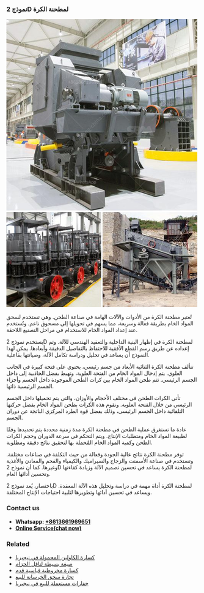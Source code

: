 <h3>نموذج 2D لمطحنة الكرة</h3><img src='1701854407.jpg' alt=''><p>تُعتبر مطحنة الكرة من الأدوات والآلات الهامة في صناعة الطحن. وهي تستخدم لسحق المواد الخام بطريقة فعالة وسريعة، مما يسهم في تحويلها إلى مسحوق ناعم. وتُستخدم عند إعداد المواد الخام للاستخدام في مراحل التصنيع اللاحقة.</p><p>يستخدم نموذج 2D لمطحنة الكرة في إظهار البنية الداخلية والتعقيد الهندسي للآلة. وتم إعداده عن طريق رسم القطع الأفقية للاحتفاظ بالتفاصيل الدقيقة وأبعادها. يمكن لهذا النموذج أن يساعد في تحليل ودراسة تكامل الآلة، وصيانتها بفاعلية.</p><p>تتألف مطحنة الكرة الثنائية الأبعاد من جسم رئيسي، يحتوي على فتحة كبيرة في الجانب العلوي. يتم إدخال المواد الخام من الفتحة العلوية، وتهبط بفضل الجاذبية إلى داخل الجسم الرئيسي. تتم طحن المواد الخام بين كرات الطحن الموجودة داخل الجسم وأجزاء الجسم الرئيسية ذاتها.</p><p>تأتي الكرات الطحن في مختلف الأحجام والأوزان، والتي يتم تحميلها داخل الجسم الرئيسي من خلال الفتحة العلوية. وتقوم هذه الكرات بطحن المواد الخام بفضل حركتها التلقائية داخل الجسم الرئيسي، وذلك بفضل قوة الطرد المركزي الناتجة عن دوران الجسم.</p><p>عادة ما تستغرق عملية الطحن في مطحنة الكرة مدة زمنية محددة يتم تحديدها وفقًا لطبيعة المواد الخام ومتطلبات الإنتاج. ويتم التحكم في سرعة الدوران وحجم الكرات الطحن وكمية المواد الخام المُحملة بها لتحقيق نتائج دقيقة ومطلوبة.</p><p>توفر مطحنة الكرة نتائج عالية الجودة وفعالة من حيث التكلفة في صناعات مختلفة. وتستخدم في صناعة الأسمنت والزجاج والسيراميك والكيمياء والفحم والمعادن والأغذية وغيرها. كما أن نموذج 2D لمطحنة الكرة يساعد في تحسين تصميم الآلة وزيادة كفاءتها وتحسين أدائها العام.</p><p>باختصار، يُعد نموذج 2D لمطحنة الكرة أداة مهمة في دراسة وتحليل هذه الآلة المعقدة. ويساعد في تحسين أدائها وتطويرها لتلبية احتياجات الإنتاج المختلفة.</p><h3>Contact us</h3><ul><li><strong>Whatsapp:&nbsp;<a href="https://wa.me/8613661969651">+8613661969651</a></strong></li><li><a href="https://swt.shibang-china.com/?git&amp;zhl&amp;نموذج 2D لمطحنة الكرة"><strong>Online Service(chat now)</strong></a></li></ul><h3>Related</h3><ul><li><a href='كسارة الكاولين المحمولة في نيجيريا.md'>كسارة الكاولين المحمولة في نيجيريا</a></li><li><a href='صيغة بسيطة لناقل الحزام.md'>صيغة بسيطة لناقل الحزام</a></li><li><a href='كسارة مخروطية قياسية قدم.md'>كسارة مخروطية قياسية قدم</a></li><li><a href='تجارة سحق الخرسانة للبيع.md'>تجارة سحق الخرسانة للبيع</a></li><li><a href='حفارات مستعملة للبيع في نيجيريا.md'>حفارات مستعملة للبيع في نيجيريا</a></li></ul>